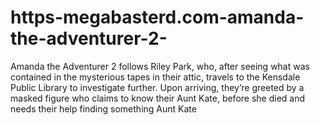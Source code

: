 # https-megabasterd.com-amanda-the-adventurer-2-
Amanda the Adventurer 2 follows Riley Park, who, after seeing what was contained in the mysterious tapes in their attic, travels to the Kensdale Public Library to investigate further. Upon arriving, they’re greeted by a masked figure who claims to know their Aunt Kate, before she died and needs their help finding something Aunt Kate 
